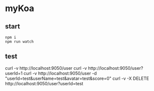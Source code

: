 # myKoa

## start

```
npm i
npm run watch
```

## test

curl -v http://localhost:9050/user
curl -v http://localhost:9050/user?userId=1
curl -v http://localhost:9050/user -d "userId=test&userName=test&avatar=test&score=0"
curl -v -X DELETE http://localhost:9050/user?userId=test
